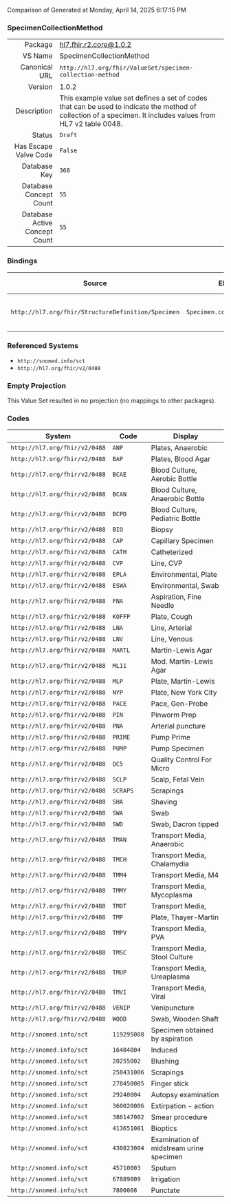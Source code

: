 Comparison of 
Generated at Monday, April 14, 2025 6:17:15 PM

### SpecimenCollectionMethod

|      |     |
| ---: | --- |
| Package | hl7.fhir.r2.core@1.0.2 |
| VS Name | SpecimenCollectionMethod |
| Canonical URL | `http://hl7.org/fhir/ValueSet/specimen-collection-method` |
| Version | 1.0.2 |
| Description | This example value set defines a set of codes that can be used to indicate the method of collection of a specimen. It includes values from HL7 v2 table 0048. |
| Status | `Draft` |
| Has Escape Valve Code | `False` |
| Database Key | `368` |
| Database Concept Count | `55` |
| Database Active Concept Count | `55` |
### Bindings

| Source | Element | Binding | Strength | Element Short |
| ------ | ------- | ------- | -------- | ------------- |
| `http://hl7.org/fhir/StructureDefinition/Specimen` | `Specimen.collection.method` | `http://hl7.org/fhir/ValueSet/specimen-collection-method` | `Example` | Technique used to perform collection |

### Referenced Systems

* `http://snomed.info/sct`
* `http://hl7.org/fhir/v2/0488`
### Empty Projection

This Value Set resulted in no projection (no mappings to other packages).

### Codes

| System | Code | Display |
| ------ | ---- | ------- |
| `http://hl7.org/fhir/v2/0488` | `ANP` | Plates, Anaerobic |
| `http://hl7.org/fhir/v2/0488` | `BAP` | Plates, Blood Agar |
| `http://hl7.org/fhir/v2/0488` | `BCAE` | Blood Culture, Aerobic Bottle |
| `http://hl7.org/fhir/v2/0488` | `BCAN` | Blood Culture, Anaerobic Bottle |
| `http://hl7.org/fhir/v2/0488` | `BCPD` | Blood Culture, Pediatric Bottle |
| `http://hl7.org/fhir/v2/0488` | `BIO` | Biopsy |
| `http://hl7.org/fhir/v2/0488` | `CAP` | Capillary Specimen |
| `http://hl7.org/fhir/v2/0488` | `CATH` | Catheterized |
| `http://hl7.org/fhir/v2/0488` | `CVP` | Line, CVP |
| `http://hl7.org/fhir/v2/0488` | `EPLA` | Environmental, Plate |
| `http://hl7.org/fhir/v2/0488` | `ESWA` | Environmental, Swab |
| `http://hl7.org/fhir/v2/0488` | `FNA` | Aspiration, Fine Needle |
| `http://hl7.org/fhir/v2/0488` | `KOFFP` | Plate, Cough |
| `http://hl7.org/fhir/v2/0488` | `LNA` | Line, Arterial |
| `http://hl7.org/fhir/v2/0488` | `LNV` | Line, Venous |
| `http://hl7.org/fhir/v2/0488` | `MARTL` | Martin-Lewis Agar |
| `http://hl7.org/fhir/v2/0488` | `ML11` | Mod. Martin-Lewis Agar |
| `http://hl7.org/fhir/v2/0488` | `MLP` | Plate, Martin-Lewis |
| `http://hl7.org/fhir/v2/0488` | `NYP` | Plate, New York City |
| `http://hl7.org/fhir/v2/0488` | `PACE` | Pace, Gen-Probe |
| `http://hl7.org/fhir/v2/0488` | `PIN` | Pinworm Prep |
| `http://hl7.org/fhir/v2/0488` | `PNA` | Arterial puncture |
| `http://hl7.org/fhir/v2/0488` | `PRIME` | Pump Prime |
| `http://hl7.org/fhir/v2/0488` | `PUMP` | Pump Specimen |
| `http://hl7.org/fhir/v2/0488` | `QC5` | Quality Control For Micro |
| `http://hl7.org/fhir/v2/0488` | `SCLP` | Scalp, Fetal Vein |
| `http://hl7.org/fhir/v2/0488` | `SCRAPS` | Scrapings |
| `http://hl7.org/fhir/v2/0488` | `SHA` | Shaving |
| `http://hl7.org/fhir/v2/0488` | `SWA` | Swab |
| `http://hl7.org/fhir/v2/0488` | `SWD` | Swab, Dacron tipped |
| `http://hl7.org/fhir/v2/0488` | `TMAN` | Transport Media, Anaerobic |
| `http://hl7.org/fhir/v2/0488` | `TMCH` | Transport Media, Chalamydia |
| `http://hl7.org/fhir/v2/0488` | `TMM4` | Transport Media, M4 |
| `http://hl7.org/fhir/v2/0488` | `TMMY` | Transport Media, Mycoplasma |
| `http://hl7.org/fhir/v2/0488` | `TMOT` | Transport Media, |
| `http://hl7.org/fhir/v2/0488` | `TMP` | Plate, Thayer-Martin |
| `http://hl7.org/fhir/v2/0488` | `TMPV` | Transport Media, PVA |
| `http://hl7.org/fhir/v2/0488` | `TMSC` | Transport Media, Stool Culture |
| `http://hl7.org/fhir/v2/0488` | `TMUP` | Transport Media, Ureaplasma |
| `http://hl7.org/fhir/v2/0488` | `TMVI` | Transport Media, Viral |
| `http://hl7.org/fhir/v2/0488` | `VENIP` | Venipuncture |
| `http://hl7.org/fhir/v2/0488` | `WOOD` | Swab, Wooden Shaft |
| `http://snomed.info/sct` | `119295008` | Specimen obtained by aspiration |
| `http://snomed.info/sct` | `16404004` | Induced |
| `http://snomed.info/sct` | `20255002` | Blushing |
| `http://snomed.info/sct` | `258431006` | Scrapings |
| `http://snomed.info/sct` | `278450005` | Finger stick |
| `http://snomed.info/sct` | `29240004` | Autopsy examination |
| `http://snomed.info/sct` | `360020006` | Extirpation - action |
| `http://snomed.info/sct` | `386147002` | Smear procedure |
| `http://snomed.info/sct` | `413651001` | Bioptics |
| `http://snomed.info/sct` | `430823004` | Examination of midstream urine specimen |
| `http://snomed.info/sct` | `45710003` | Sputum |
| `http://snomed.info/sct` | `67889009` | Irrigation |
| `http://snomed.info/sct` | `7800008` | Punctate |

